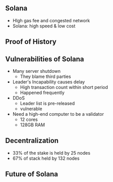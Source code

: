 ## Solana
- HIgh gas fee and congested network
- Solana: high speed & low cost

## Proof of History

## Vulnerabilities of Solana
- Many server shutdown
	- They blame third parties
- Leader's Incapability causes delay
	- High transaction count within short period
	- Happened frequently
- DDoS
	- Leader list is pre-released
	- vulnerable
- Need a high-end computer to be a validator
	- 12 cores
	- 128GB RAM

## Decentralization
- 33% of the stake is held by 25 nodes
- 67% of stack held by 132 nodes

## Future of Solana










